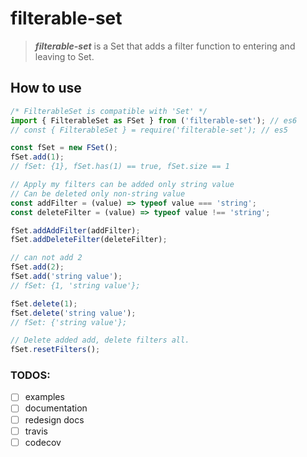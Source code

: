 # filterable-set

> ***filterable-set*** is a Set that adds a filter function to entering and leaving to Set.


## How to use
```javascript
/* FilterableSet is compatible with 'Set' */
import { FilterableSet as FSet } from ('filterable-set'); // es6
// const { FilterableSet } = require('filterable-set'); // es5

const fSet = new FSet();
fSet.add(1);
// fSet: {1}, fSet.has(1) == true, fSet.size == 1

// Apply my filters can be added only string value
// Can be deleted only non-string value
const addFilter = (value) => typeof value === 'string';
const deleteFilter = (value) => typeof value !== 'string';

fSet.addAddFilter(addFilter);
fSet.addDeleteFilter(deleteFilter);

// can not add 2
fSet.add(2);
fSet.add('string value');
// fSet: {1, 'string value'};

fSet.delete(1);
fSet.delete('string value');
// fSet: {'string value'};

// Delete added add, delete filters all.
fSet.resetFilters();
```

### TODOS:
- [ ] examples
- [ ] documentation
- [ ] redesign docs
- [ ] travis
- [ ] codecov